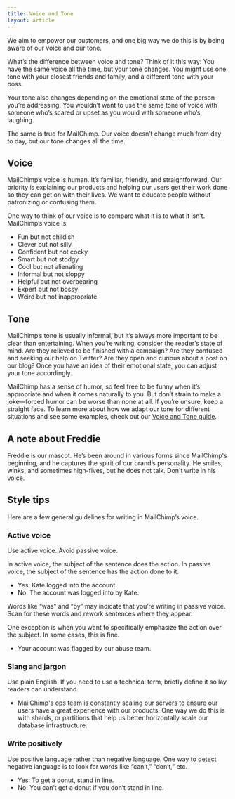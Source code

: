 ```yaml
---
title: Voice and Tone
layout: article
---
```


We aim to empower our customers, and one big way we do this is by being aware of our voice and our tone.

What’s the difference between voice and tone? Think of it this way: You have the same voice all the time, but your tone changes. You might use one tone with your closest friends and family, and a different tone with your boss.

Your tone also changes depending on the emotional state of the person you’re addressing. You wouldn’t want to use the same tone of voice with someone who’s scared or upset as you would with someone who’s laughing.

The same is true for MailChimp. Our voice doesn’t change much from day to day, but our tone changes all the time.

## Voice

MailChimp’s voice is human. It’s familiar, friendly, and straightforward. Our priority is explaining our products and helping our users get their work done so they can get on with their lives. We want to educate people without patronizing or confusing them.

One way to think of our voice is to compare what it is to what it isn’t. MailChimp’s voice is:

* Fun but not childish
* Clever but not silly
* Confident but not cocky
* Smart but not stodgy
* Cool but not alienating
* Informal but not sloppy
* Helpful but not overbearing
* Expert but not bossy
* Weird but not inappropriate

## Tone

MailChimp’s tone is usually informal, but it’s always more important to be clear than entertaining. When you’re writing, consider the reader’s state of mind. Are they relieved to be finished with a campaign? Are they confused and seeking our help on Twitter? Are they open and curious about a post on our blog? Once you have an idea of their emotional state, you can adjust your tone accordingly.

MailChimp has a sense of humor, so feel free to be funny when it’s appropriate and when it comes naturally to you. But don’t strain to make a joke—forced humor can be worse than none at all. If you’re unsure, keep a straight face.
To learn more about how we adapt our tone for different situations and see some examples, check out our [Voice and Tone guide](http://voiceandtone.com/).

## A note about Freddie

Freddie is our mascot. He’s been around in various forms since MailChimp's beginning, and he captures the spirit of our brand’s personality. He smiles, winks, and sometimes high-fives, but he does not talk. Don't write in his voice.

## Style tips

Here are a few general guidelines for writing in MailChimp’s voice.

### Active voice

Use active voice. Avoid passive voice.

In active voice, the subject of the sentence does the action. In passive voice, the subject of the sentence has the action done to it.

- Yes: Kate logged into the account.
- No: The account was logged into by Kate.

Words like “was” and “by” may indicate that you’re writing in passive voice. Scan for these words and rework sentences where they appear.

One exception is when you want to specifically emphasize the action over the subject. In some cases, this is fine.

- Your account was flagged by our abuse team.

### Slang and jargon

Use plain English. If you need to use a technical term, briefly define it so lay readers can understand.

- MailChimp's ops team is constantly scaling our servers to ensure our users have a great experience with our products. One way we do this is with shards, or partitions that help us better horizontally scale our database infrastructure.

### Write positively

Use positive language rather than negative language. One way to detect negative language is to look for words like “can’t,” “don’t,” etc.

- Yes: To get a donut, stand in line.
- No: You can’t get a donut if you don’t stand in line.

